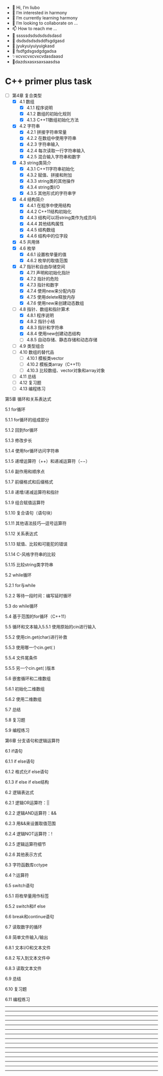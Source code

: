 - 👋 Hi, I’m liubo
- 👀 I’m interested in harmony
- 🌱 I’m currently learning harmony
- 💞️ I’m looking to collaborate on ...
- 📫 How to reach me ...
- 📇 sssssdsdsdsdsdsdasd
- 🎃 dsdsdsdsdsddfsgdgasd
- 🍺 jyukyuiyuiyuigkasd
- 🍥 fsdfgdsgsdgdgadsa
- ✨xcvxcvxcvxcvdasdaasd
- 🍰dazdsxasxsaxsaasdsa

# C++ primer plus task

- [ ] 第4章 复合类型
  - [X] 4.1 数组
    - [X] 4.1.1 程序说明
    - [X] 4.1.2 数组的初始化规则
    - [X] 4.1.3 C++11数组初始化方法
  - [X] 4.2 字符串
    - [X] 4.2.1 拼接字符串常量
    - [X] 4.2.2 在数组中使用字符串
    - [X] 4.2.3 字符串输入
    - [X] 4.2.4 每次读取一行字符串输入
    - [X] 4.2.5 混合输入字符串和数字
  - [X] 4.3 string类简介
    - [X] 4.3.1 C++11字符串初始化
    - [X] 4.3.2 赋值、拼接和附加
    - [X] 4.3.3 string类的其他操作
    - [X] 4.3.4 string类I/O
    - [X] 4.3.5 其他形式的字符串字
  - [X] 4.4 结构简介
    - [X] 4.4.1 在程序中使用结构
    - [X] 4.4.2 C++11结构初始化
    - [X] 4.4.3 结构可以将string类作为成员吗
    - [X] 4.4.4 其他结构属性
    - [X] 4.4.5 结构数组
    - [X] 4.4.6 结构中的位字段
  - [X] 4.5 共用体
  - [X] 4.6 枚举
    - [X] 4.6.1 设置枚举量的值
    - [X] 4.6.2 枚举的取值范围
  - [X] 4.7 指针和自由存储空间
    - [X] 4.7.1 声明和初始化指针
    - [X] 4.7.2 指针的危险
    - [X] 4.7.3 指针和数字
    - [X] 4.7.4 使用new来分配内存
    - [X] 4.7.5 使用delete释放内存
    - [X] 4.7.6 使用new来创建动态数组
  - [ ] 4.8 指针、数组和指针算术
    - [X] 4.8.1 程序说明
    - [X] 4.8.2 指针小结
    - [X] 4.8.3 指针和字符串
    - [X] 4.8.4 使用new创建动态结构
    - [ ] 4.8.5 自动存储、静态存储和动态存储
  - [ ] 4.9 类型组合
  - [ ] 4.10 数组的替代品
    - [ ] 4.10.1 模板类vector
    - [ ] 4.10.2 模板类array（C++11）
    - [ ] 4.10.3 比较数组、vector对象和array对象
  - [ ] 4.11 总结
  - [ ] 4.12 复习题
  - [ ] 4.13 编程练习

第5章 循环和关系表达式

5.1 for循环

5.1.1 for循环的组成部分

5.1.2 回到for循环

5.1.3 修改步长

5.1.4 使用for循环访问字符串

5.1.5 递增运算符（++）和递减运算符（−−）

5.1.6 副作用和顺序点

5.1.7 前缀格式和后缀格式

5.1.8 递增/递减运算符和指针

5.1.9 组合赋值运算符

5.1.10 复合语句（语句块）

5.1.11 其他语法技巧—逗号运算符

5.1.12 关系表达式

5.1.13 赋值、比较和可能犯的错误

5.1.14 C-风格字符串的比较

5.1.15 比较string类字符串

5.2 while循环

5.2.1 for与while

5.2.2 等待一段时间：编写延时循环

5.3 do while循环

5.4 基于范围的for循环（C++11）

5.5 循环和文本输入5.5.1 使用原始的cin进行输入

5.5.2 使用cin.get(char)进行补救

5.5.3 使用哪一个cin.get( )

5.5.4 文件尾条件

5.5.5 另一个cin.get( )版本

5.6 嵌套循环和二维数组

5.6.1 初始化二维数组

5.6.2 使用二维数组

5.7 总结

5.8 复习题

5.9 编程练习

第6章 分支语句和逻辑运算符

6.1 if语句

6.1.1 if else语句

6.1.2 格式化if else语句

6.1.3 if else if else结构

6.2 逻辑表达式

6.2.1 逻辑OR运算符：||

6.2.2 逻辑AND运算符：&&

6.2.3 用&&来设置取值范围

6.2.4 逻辑NOT运算符：!

6.2.5 逻辑运算符细节

6.2.6 其他表示方式

6.3 字符函数库cctype

6.4 ?:运算符

6.5 switch语句

6.5.1 将枚举量用作标签

6.5.2 switch和if else

6.6 break和continue语句

6.7 读取数字的循环

6.8 简单文件输入/输出

6.8.1 文本I/O和文本文件

6.8.2 写入到文本文件中

6.8.3 读取文本文件

6.9 总结

6.10 复习题

6.11 编程练习

---

---

---

---

---

---

---

---

---

---

---

---

---

---

---
